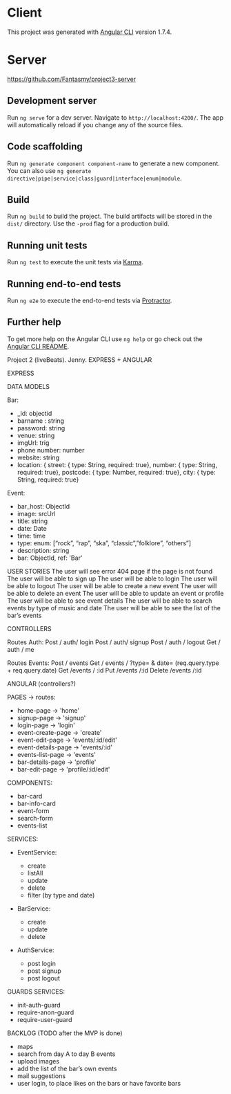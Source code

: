 # Client

This project was generated with [Angular CLI](https://github.com/angular/angular-cli) version 1.7.4.

# Server
https://github.com/Fantasmy/project3-server

## Development server

Run `ng serve` for a dev server. Navigate to `http://localhost:4200/`. The app will automatically reload if you change any of the source files.

## Code scaffolding

Run `ng generate component component-name` to generate a new component. You can also use `ng generate directive|pipe|service|class|guard|interface|enum|module`.

## Build

Run `ng build` to build the project. The build artifacts will be stored in the `dist/` directory. Use the `-prod` flag for a production build.

## Running unit tests

Run `ng test` to execute the unit tests via [Karma](https://karma-runner.github.io).

## Running end-to-end tests

Run `ng e2e` to execute the end-to-end tests via [Protractor](http://www.protractortest.org/).

## Further help

To get more help on the Angular CLI use `ng help` or go check out the [Angular CLI README](https://github.com/angular/angular-cli/blob/master/README.md).


Project 2 (liveBeats). Jenny. EXPRESS + ANGULAR

EXPRESS

DATA MODELS

Bar:
- _id: objectid
- barname	: string
- password: string
- venue: string
- imgUrl: trig
- phone number: number
- website: string
- location: {
	street: {
		type: String,
		required: true},
	number: {
		type: String,
		required: true},
	postcode: {
		type: Number,
		required: true},
	city: {
		type: String,
		required: true}


Event:
- bar_host: ObjectId 
- image: srcUrl
- title: string
- date: Date
- time: time
- type: enum: [“rock”, “rap”, “ska”, “classic”,”folklore”, “others”]
- description: string
- bar: ObjectId, ref: 'Bar'




USER STORIES
The user will see error 404 page if the page is not found
The user will be able to sign up
The user will be able to login
The user will be able to logout
The user will be able to create a new event
The user will be able to delete an event
The user will be able to update an event or profile
The user will be able to see event details
The user will be able to search events by type of music and date
The user will be able to see the list of the bar’s events





CONTROLLERS

Routes Auth:
Post / auth/ login
Post / auth/ signup
Post / auth / logout
Get / auth / me

Routes Events:
Post / events
Get / events / ?type= & date=   (req.query.type + req.query.date)
Get /events / :id
Put /events /:id
Delete /events /:id


ANGULAR (controllers?)

PAGES -> routes:
- home-page -> 'home'
- signup-page -> 'signup'
- login-page -> 'login'
- event-create-page -> 'create'
- event-edit-page -> 'events/:id/edit'
- event-details-page -> 'events/:id'
- events-list-page -> 'events'
- bar-details-page -> 'profile'
- bar-edit-page -> 'profile/:id/edit'


COMPONENTS:
- bar-card
- bar-info-card
- event-form
- search-form
- events-list


SERVICES:
- EventService:
	- create
	- listAll
	- update
	- delete
	- filter (by type and date)


- BarService:
	- create 
	- update 
	- delete


- AuthService:
	- post login
	- post signup 
	- post logout 


GUARDS SERVICES:
- init-auth-guard
- require-anon-guard
- require-user-guard



BACKLOG (TODO after the MVP is done)
- maps
- search from day A to day B events
- upload images
- add the list of the bar’s own events
- mail suggestions
- user login, to place likes on the bars or have favorite bars
